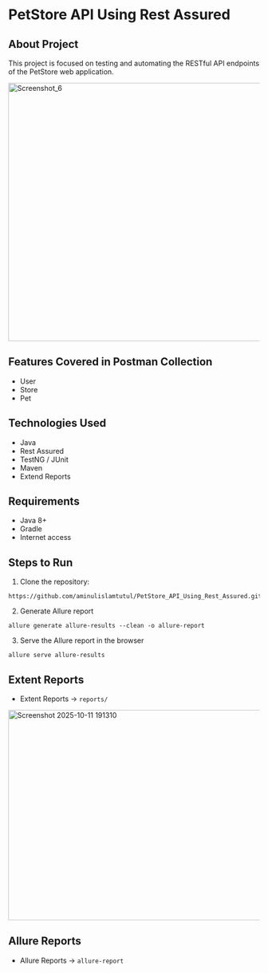 # **PetStore API Using Rest Assured**
## About Project
This project is focused on testing and automating the RESTful API endpoints of the PetStore web application.

<img width="843" height="518" alt="Screenshot_6" src="https://github.com/user-attachments/assets/de96050c-d826-4927-b831-55ecbda8339f" />

## Features Covered in Postman Collection
- User
- Store
- Pet
## Technologies Used
- Java
- Rest Assured
- TestNG / JUnit
- Maven
- Extend Reports
## Requirements
- Java 8+
- Gradle
- Internet access
## Steps to Run
1. Clone the repository:
```console 
https://github.com/aminulislamtutul/PetStore_API_Using_Rest_Assured.git
```
2. Generate Allure report
```console
allure generate allure-results --clean -o allure-report
```
3. Serve the Allure report in the browser
```console
allure serve allure-results
```   
## Extent Reports
- Extent Reports → `reports/`
<img width="960" height="422" alt="Screenshot 2025-10-11 191310" src="https://github.com/user-attachments/assets/f783149a-b213-476f-9f73-101799f76ee2" />

## Allure Reports
- Allure Reports → `allure-report`

